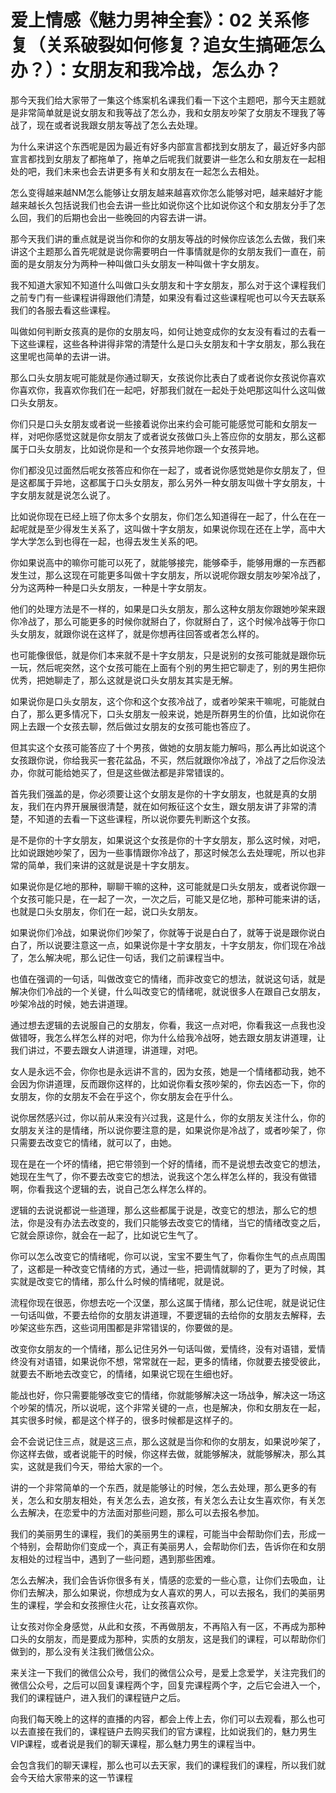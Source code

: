 # 爱上情感《魅力男神全套》：02 关系修复（关系破裂如何修复？追女生搞砸怎么办？）：女朋友和我冷战，怎么办？

那今天我们给大家带了一集这个练案机名课我们看一下这个主题吧，那今天主题就是非常简单就是说女朋友和我等战了怎么办，我和女朋友吵架了女朋友不理我了等战了，现在或者说我跟女朋友等战了怎么去处理。

为什么来讲这个东西呢是因为最近有好多内部宣言都找到女朋友了，最近好多内部宣言都找到女朋友了都拖单了，拖单之后呢我们就要讲一些怎么和女朋友在一起相处的吧，我们未来也会去讲更多有关和女朋友在一起怎么去相处。

怎么变得越来越NM怎么能够让女朋友越来越喜欢你怎么能够对吧，越来越好才能越来越长久包括说我们也会去讲一些比如说你这个比如说你这个和女朋友分手了怎么回，我们的后期也会出一些晚回的内容去讲一讲。

那今天我们讲的重点就是说当你和你的女朋友等战的时候你应该怎么去做，我们来讲这个主题那么首先呢就是说你需要明白一件事情就是你的女朋友我们一直在，前面的是女朋友分为两种一种叫做口头女朋友一种叫做十字女朋友。

我不知道大家知不知道什么叫做口头女朋友和十字女朋友，那么对于这个课程我们之前专门有一些课程讲得跟他们清楚，如果没有看过这些课程呢也可以今天去联系我们的各服去看这些课程。

叫做如何判断女孩真的是你的女朋友吗，如何让她变成你的女友没有看过的去看一下这些课程，这些各种讲得非常的清楚什么是口头女朋友和十字女朋友，那么我在这里呢也简单的去讲一讲。

那么口头女朋友呢可能就是你通过聊天，女孩说你比表白了或者说你女孩说你喜欢你喜欢你，我喜欢你我们在一起吧，好那我们就在一起处于处吧那这叫什么这叫做口头女朋友。

你们只是口头女朋友或者说一些接着说你出来约会可能可能感觉可能和女朋友一样，对吧你感觉这就是你女朋友了或者说女孩做口头上答应你的女朋友，那么这都属于口头女朋友，比如说你是和一个女孩异地你跟一个女孩异地。

你们都没见过面然后呢女孩答应和你在一起了，或者说你感觉她是你女朋友了，但是这都属于异地，这都属于口头女朋友，那么另外一种女朋友叫做十字女朋友，十字女朋友就是说怎么说了。

比如说你现在已经上班了你太多个女朋友，你们怎么知道得在一起了，什么在在一起呢就是至少得发生关系了，这叫做十字女朋友，如果说你现在还在上学，高中大学大学怎么到也得在一起，也得去发生关系的吧。

你如果说高中的嘛你可能可以死了，就能够接完，能够牵手，能够用爆的一东西都发生过，那么这现在可能更多叫做十字女朋友，所以说呢你跟女朋友吵架冷战了，分为这两种一种是口头女朋友，一种是十字女朋友。

他们的处理方法是不一样的，如果是口头女朋友，那么这种女朋友你跟她吵架来跟你冷战了，那么可能更多的时候你就掰白了，你就掰白了，这个时候冷战等于你口头女朋友，就跟你说在这样了，就是你想再往回答或者怎么样的。

也可能像很低，就是你们本来就不是十字女朋友，只是说别的女孩可能就是跟你玩一玩，然后呢突然，这个女孩可能在上面有个别的男生把它聊走了，别的男生把你优秀，把她聊走了，那么这就是说口头女朋友其实是无解。

如果说你是口头女朋友，这个你和这个女孩冷战了，或者吵架来干嘛呢，可能就白白了，那么更多情况下，口头女朋友一般来说，她是所群男生的价值，比如说你在网上去跟一个女孩去聊，然后做过女朋友的女孩可能也答应了。

但其实这个女孩可能答应了十个男孩，做她的女朋友能力解吗，那么再比如说这个女孩跟你说，你给我买一套花盆品，不买，然后就跟你冷战了，冷战了之后你没法办，你就可能给她买了，但是这些做法都是非常错误的。

首先我们强盖的是，你必须要让这个女朋友是你的十字女朋友，也就是真的女朋友，我们在内界开展展很清楚，就在如何叛征这个女生，跟女朋友讲了非常的清楚，不知道的去看一下这些课程，所以说你要先判断这个女孩。

是不是你的十字女朋友，如果说这个女孩是你的十字女朋友，那么这时候，对吧，比如说跟她吵架了，因为一些事情跟你冷战了，那这时候怎么去处理呢，所以也非常的简单，我们来讲的这就是说是十字女朋友。

如果说你是亿地的那种，聊聊干嘛的这种，这可能就是口头女朋友，或者说你跟一个女孩可能只是，在一起了一次，一次之后，可能又是亿地，那种可能来讲的话，也就是口头女朋友，你们在一起，说口头女朋友。

如果说你们冷战，如果说你们吵架了，你就等于说是白白了，就等于说是跟你说白白了，所以说要注意这一点，如果说你是十字女朋友，十字女朋友，你们现在冷战了，怎么解决呢，那么记住一句话，我们之前课程当中。

也值在强调的一句话，叫做改变它的情绪，而非改变它的想法，就说这句话，就是解决你们冷战的一个关键，什么叫改变它的情绪呢，就说很多人在跟自己女朋友，吵架冷战的时候，她去讲道理。

通过想去逻辑的去说服自己的女朋友，你看，我这一点对吧，你看我这一点我也没做错呀，我怎么样怎么样的对吧，你为什么给我冷战呀，她去跟女朋友讲道理，让我们讲过，不要去跟女人讲道理，讲道理，对吧。

女人是永远不会，你你也是永远讲不言的，因为女孩，她是一个情绪都动我，她不会因为你讲道理，反而跟你这样的，比如说你看女孩吵架的，你去凶态一下，你的女朋友，你的女朋友不会在乎这个，你女朋友会在乎什么。

说你居然感兴过，你以前从来没有兴过我，这是什么，你的女朋友关注什么，你的女朋友关注的是情绪，所以说你要注意的是，如果说你是冷战了，或者吵架了，你只需要去改变它的情绪，就可以了，由她。

现在是在一个坏的情绪，把它带领到一个好的情绪，而不是说想去改变它的想法，她现在生气了，你不要去改变它的想法，说我这个怎么样怎么样的，我没有做错啊，你看我这个逻辑的去，说自己怎么样怎么样的。

逻辑的去说说都说一些道理，那么这些都属于说是，改变它的想法，那么它的想法，你是没有办法去改变的，我们只能够去改变它的情绪，当它的情绪改变之后，它就会原谅你，就会在一起了，比如说它生气了。

你可以怎么改变它的情绪呢，你可以说，宝宝不要生气了，你看你生气的点点周围了，这都是一种改变它情绪的方式，通过一些，把调情就聊的了，更为了时候，其实就是改变它的情绪，那么什么时候的情绪呢，就是说。

流程你现在很恶，你想去吃一个汉堡，那么这属于情绪，那么记住呢，就是说记住一句话叫做，不要去给你的女朋友讲道理，不要逻辑的去给你的女朋友去解释，去吵架这些东西，这些词用围都是非常错误的，你要做的是。

改变你女朋友的一个情绪，那么记住另外一句话叫做，爱情终，没有对语错，爱情终没有对语错，如果说你不想，常常就在一起，更多的情绪，你就要去接受彼此，就要去不断地去改变它，的情绪，如果说它现在生细也好。

能战也好，你只需要能够改变它的情绪，你就能够解决这一场战争，解决这一场这个吵架的情况，所以说呢，这个非常关键的一点，也是解决，你和女朋友在一起，其实很多时候，都是这个样子的，很多时候都是这样子的。

会不会说记住三点，就是这三点，那么这就是当你和你的女朋友，如果说吵架了，你这样去做，或者说能干的时候，你这样去做，就能够解决，就能够解决，那么其实，这就是我们今天，带给大家的一个。

讲的一个非常简单的一个东西，就是能够让的时候，怎么去处理，那么更多的有关，怎么和女朋友相处，有关怎么去，追女孩，有关怎么去让女生喜欢你，有关怎么去解决，在恋爱中的方法面对那些问题，那么可以去报名参加。

我们的美丽男生的课程，我们的美丽男生的课程，可能当中会帮助你们去，形成一个特别，会帮助你们变成一个，真正有美丽男人，会帮助你们去，告诉你在和女朋友相处的过程当中，遇到了一些问题，遇到那些困难。

怎么去解决，我们会告诉你很多有关，情感的恋爱的一些心意，让你们去吸血，让你们去解决，那么如果说，你想成为女人喜欢的男人，可以去报名，我们的美丽男生的课程，学会和女孩擦住火花，让女孩喜欢你。

让女孩对你全身感觉，从此和女孩，不再做朋友，不再陷入有一区，不再成为那种口头的女朋友，而是要成为那种，实质的女朋友，这是我们的课程，可以帮助你们做到的，那么没有关注我们微信公众。

来关注一下我们的微信公众号，我们的微信公众号，是爱上念爱学，关注完我们的微信公众号，之后可以回复课程两个字，回复完课程两个字，之后它会进入一个，我们的课程链户，进入我们的课程链户之后。

向我们每天晚上的这样的直播的内容，都会上传上去，你们可以去观看，那么也可以去直接在我们的，课程链户去购买我们的官方课程，比如说我们的，魅力男生VIP课程，或者说是我们的聊天课程，那么魅力男生的课程当中。

会包含我们的聊天课程，那么也可以去天家，我们的课程我们的课程，所以我们就会今天给大家带来的这一节课程
